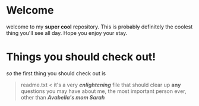 # Welcome
welcome to my **super cool** repository. This is ~~probably~~ definitely the coolest thing you'll see all day. Hope you enjoy your stay. 
# Things you should check out!
_so_ the first thing you should check out is
> readme.txt <
it's a very ***enlightening*** file that should clear up **any** questions you may have about me, the most important person ever, other than ***Avabella's mom Sarah***
